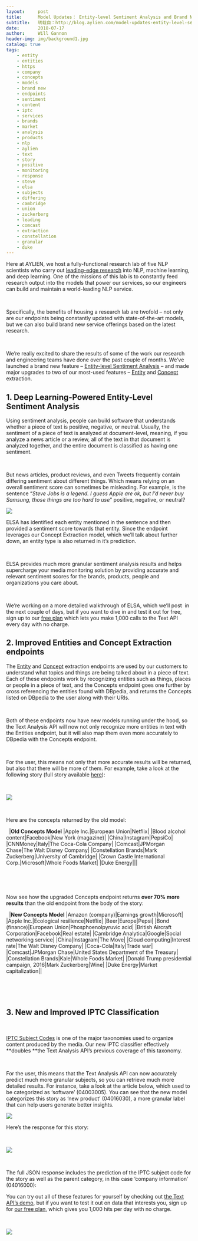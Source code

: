 ```yaml
---
layout:     post
title:      Model Updates： Entity-level Sentiment Analysis and Brand New Entity Extraction Models Now Live in the Text Analysis API
subtitle:   转载自：http://blog.aylien.com/model-updates-entity-level-sentiment-analysis-and-brand-new-entity-extraction-models-now-live-in-the-text-analysis-api/
date:       2018-07-17
author:     Will Gannon
header-img: img/background1.jpg
catalog: true
tags:
    - entity
    - entities
    - https
    - company
    - concepts
    - models
    - brand new
    - endpoints
    - sentiment
    - content
    - iptc
    - services
    - brands
    - market
    - analysis
    - products
    - nlp
    - aylien
    - text
    - story
    - positive
    - monitoring
    - response
    - steve
    - elsa
    - subjects
    - differing
    - cambridge
    - union
    - zuckerberg
    - leading
    - comcast
    - extraction
    - constellation
    - granular
    - duke
---
```


Here at AYLIEN, we host a fully-functional research lab of five NLP scientists who carry out [leading-edge research](https://aylien.com/research/publications) into NLP, machine learning, and deep learning. One of the missions of this lab is to constantly feed research output into the models that power our services, so our engineers can build and maintain a world-leading NLP service.

 

Specifically, the benefits of housing a research lab are twofold – not only are our endpoints being constantly updated with state-of-the-art models, but we can also build brand new service offerings based on the latest research.

 

We’re really excited to share the results of some of the work our research and engineering teams have done over the past couple of months. We’ve launched a brand new feature – [Entity-level Sentiment Analysis](https://developer.aylien.com/text-api-demo?text=&language=en&tab=elsa) – and made major upgrades to two of our most-used features – [Entity](https://developer.aylien.com/text-api-demo?text=%0A&language=en&tab=entities) and [Concept](https://developer.aylien.com/text-api-demo?text=&language=en&tab=concepts) extraction.

## 1. Deep Learning-Powered Entity-Level Sentiment Analysis

Using sentiment analysis, people can build software that understands whether a piece of text is positive, negative, or neutral. Usually, the sentiment of a piece of text is analyzed at document-level, meaning, if you analyze a news article or a review, all of the text in that document is analyzed together, and the entire document is classified as having one sentiment.

 

But news articles, product reviews, and even Tweets frequently contain differing sentiment about different things. Which means relying on an overall sentiment score can sometimes be misleading. For example, is the sentence “*Steve Jobs is a legend. I guess Apple are ok, but I’d never buy Samsung, those things are too hard to use*” positive, negative, or neutral?

![](http://blog.aylien.com/wp-content/uploads/2018/07/Screenshot-from-2018-07-17-10-13-34-650x163.png)


ELSA has identified each entity mentioned in the sentence and then provided a sentiment score towards that entity. Since the endpoint leverages our Concept Extraction model, which we’ll talk about further down, an entity type is also returned in it’s prediction.

 

ELSA provides much more granular sentiment analysis results and helps supercharge your media monitoring solution by providing accurate and relevant sentiment scores for the brands, products, people and organizations you care about.

 

We’re working on a more detailed walkthrough of ELSA, which we’ll post  in the next couple of days, but if you want to dive in and test it out for free, sign up to our [free plan](https://developer.aylien.com/signup) which lets you make 1,000 calls to the Text API every day with no charge.

## 2. Improved Entities and Concept Extraction endpoints

The [Entity](https://docs.aylien.com/textapi/endpoints#entity-extractio) and [Concept](https://docs.aylien.com/textapi/endpoints#concept-extraction) extraction endpoints are used by our customers to understand what topics and things are being talked about in a piece of text. Each of these endpoints work by recognizing entities such as things, places or people in a piece of text, and the Concepts endpoint goes one further by cross referencing the entities found with DBpedia, and returns the Concepts listed on DBpedia to the user along with their URIs.

 

Both of these endpoints now have new models running under the hood, so the Text Analysis API will now not only recognize more entities in text with the Entities endpoint, but it will also map them even more accurately to DBpedia with the Concepts endpoint.

 

For the user, this means not only that more accurate results will be returned, but also that there will be more of them. For example, take a look at the following story (full story available [here](http://rss.cnn.com/~r/rss/money_markets/~3/YUSuJgwU7T4/index.html)):

 

![](http://blog.aylien.com/wp-content/uploads/2018/07/Screenshot-from-2018-07-06-14-30-13-650x452.png)


 

Here are the concepts returned by the old model:

 
|**Old Concepts Model**
|Apple Inc.|European Union|Netflix|
|Blood alcohol content|Facebook|New York (magazine)|
|China|Instagram|PepsiCo|
|CNNMoney|Italy|The Coca-Cola Company|
|Comcast|JPMorgan Chase|The Walt Disney Company|
|Constellation Brands|Mark Zuckerberg|University of Cambridge|
|Crown Castle International Corp.|Microsoft|Whole Foods Market|
|Duke Energy|||

 

 

Now see how the upgraded Concepts endpoint returns **over 70% more results** than the old endpoint from the body of the story:

 
|**New Concepts Model**
|Amazon (company)|Earnings growth|Microsoft|
|Apple Inc.|Ecological resilience|Netflix|
|Beer|Europe|Pepsi|
|Bond (finance)|European Union|Phosphoenolpyruvic acid|
|British Aircraft Corporation|Facebook|Real estate|
|Cambridge Analytica|Google|Social networking service|
|China|Instagram|The Move|
|Cloud computing|Interest rate|The Walt Disney Company|
|Coca-Cola|Italy|Trade war|
|Comcast|JPMorgan Chase|United States Department of the Treasury|
|Constellation Brands|Kale|Whole Foods Market|
|Donald Trump presidential campaign, 2016|Mark Zuckerberg|Wine|
|Duke Energy|Market capitalization||

 

 

## 3. New and Improved IPTC Classification

 

[IPTC Subject Codes](https://iptc.org/standards/subject-codes) is one of the major taxonomies used to organize content produced by the media. Our new IPTC classifier effectively **doubles **the Text Analysis API’s previous coverage of this taxonomy.

 

For the user, this means that the Text Analysis API can now accurately predict much more granular subjects, so you can retrieve much more detailed results. For instance, take a look at the article below, which used to be categorized as ‘software’ (04003005). You can see that the new model categorizes this story as ‘new product’ (04016030), a more granular label that can help users generate better insights.

![](http://blog.aylien.com/wp-content/uploads/2018/07/Screenshot-from-2018-07-09-14-08-38-650x523.png)


Here’s the response for this story:

 

![](http://blog.aylien.com/wp-content/uploads/2018/07/Screenshot-from-2018-07-16-17-48-50-650x85.png)


 

The full JSON response includes the prediction of the IPTC subject code for the story as well as the parent category, in this case ’company information’ (04016000):

You can try out all of these features for yourself by checking out [the Text API’s demo](https://developer.aylien.com/text-api-demo?text=&language=en&tab=elsa), but if you want to test it out on data that interests you, sign up for [our free plan](https://developer.aylien.com/signup), which gives you 1,000 hits per day with no charge.

 



[![](https://no-cache.hubspot.com/cta/default/1942801/02bc9816-b470-4328-9625-fad8d92a8811.png)
](http://cta-redirect.hubspot.com/cta/redirect/1942801/02bc9816-b470-4328-9625-fad8d92a8811)

